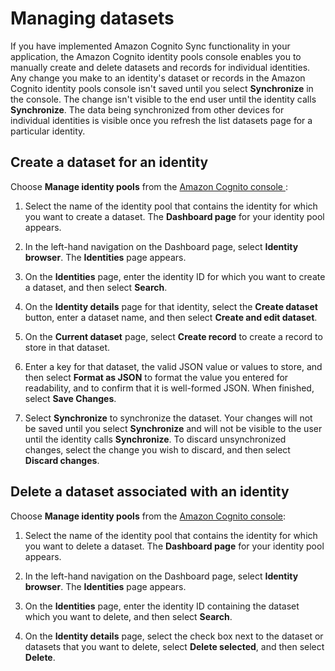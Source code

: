 # Managing datasets<a name="managing-datasets-in-the-amazon-cognito-console"></a>

If you have implemented Amazon Cognito Sync functionality in your application, the Amazon Cognito identity pools console enables you to manually create and delete datasets and records for individual identities\. Any change you make to an identity's dataset or records in the Amazon Cognito identity pools console isn't saved until you select **Synchronize** in the console\. The change isn't visible to the end user until the identity calls **Synchronize**\. The data being synchronized from other devices for individual identities is visible once you refresh the list datasets page for a particular identity\.

## Create a dataset for an identity<a name="create-a-dataset-for-an-identity"></a>

Choose **Manage identity pools** from the [Amazon Cognito console ](https://console.aws.amazon.com/cognito/home):

1.  Select the name of the identity pool that contains the identity for which you want to create a dataset\. The **Dashboard page** for your identity pool appears\. 

1.  In the left\-hand navigation on the Dashboard page, select **Identity browser**\. The **Identities** page appears\. 

1.  On the **Identities** page, enter the identity ID for which you want to create a dataset, and then select **Search**\. 

1.  On the **Identity details** page for that identity, select the **Create dataset** button, enter a dataset name, and then select **Create and edit dataset**\. 

1.  On the **Current dataset** page, select **Create record** to create a record to store in that dataset\. 

1.  Enter a key for that dataset, the valid JSON value or values to store, and then select **Format as JSON** to format the value you entered for readability, and to confirm that it is well\-formed JSON\. When finished, select **Save Changes**\. 

1.  Select **Synchronize** to synchronize the dataset\. Your changes will not be saved until you select **Synchronize** and will not be visible to the user until the identity calls **Synchronize**\. To discard unsynchronized changes, select the change you wish to discard, and then select **Discard changes**\. 

## Delete a dataset associated with an identity<a name="delete-a-dataset-associated-with-an-identity"></a>

Choose **Manage identity pools** from the [Amazon Cognito console](https://console.aws.amazon.com/cognito/home):

1.  Select the name of the identity pool that contains the identity for which you want to delete a dataset\. The **Dashboard page** for your identity pool appears\. 

1.  In the left\-hand navigation on the Dashboard page, select **Identity browser**\. The **Identities** page appears\. 

1.  On the **Identities** page, enter the identity ID containing the dataset which you want to delete, and then select **Search**\. 

1.  On the **Identity details** page, select the check box next to the dataset or datasets that you want to delete, select **Delete selected**, and then select **Delete**\. 